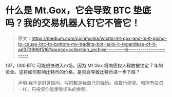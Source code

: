 # 什么是 Mt.Gox，它会导致 BTC 垫底吗？我的交易机器人钉它不管它！

> 原文：<https://medium.com/coinmonks/whats-mt-gox-and-is-it-going-to-cause-btc-to-bottom-my-trading-bot-nails-it-regardless-of-it-ad373996f516?source=collection_archive---------6----------------------->

137，000 BTC 可能很快进入市场，因为 Mt Gox 将向债权人释放被锁定 7 年的资金。这将如何影响比特币的价格，是否会导致比特币进一步下跌？

> 声明:我不是财务顾问，写的都是我自己的经历。请自行研究。和所有投资一样，只投资你能承受损失的金额。
